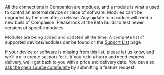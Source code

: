All the connections in Companion are modules, and a module is what's used to control an external device or piece of software. Modules can't be upgraded by the user after a release. Any update to a module will need a new build of Companion. Please look at the Beta builds to test newer versions of specific modules.

Modules are being added and updated all the time. A complete list of supported devices/modules can be found on the [Support List](https://bitfocus.io/support) page.

If your device or software is missing from this list, please [let us know](https://bitfocus.io/about#intouch), and we'll try to create support for it. If you're in a hurry and need express delivery, we'll get back to you with a price and delivery date. You can also [ask the open source community](https://github.com/bitfocus/companion/issues/new?template=feature_request.md) by submitting a feature request.
